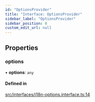 ```yaml
---
id: "OptionsProvider"
title: "Interface: OptionsProvider"
sidebar_label: "OptionsProvider"
sidebar_position: 0
custom_edit_url: null
---
```


## Properties

### options

• **options**: `any`

#### Defined in

[src/interfaces/i18n-options.interface.ts:14](https://github.com/toonvanstrijp/nestjs-i18n/blob/085d31c/src/interfaces/i18n-options.interface.ts#L14)
